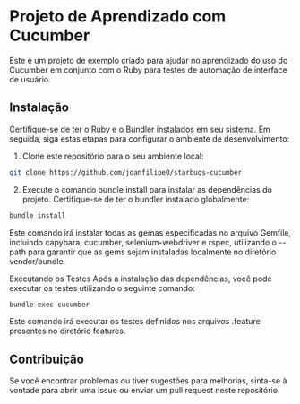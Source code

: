 # Projeto de Aprendizado com Cucumber

Este é um projeto de exemplo criado para ajudar no aprendizado do uso do Cucumber em conjunto com o Ruby para testes de automação de interface de usuário.

## Instalação

Certifique-se de ter o Ruby e o Bundler instalados em seu sistema. Em seguida, siga estas etapas para configurar o ambiente de desenvolvimento:

1. Clone este repositório para o seu ambiente local:

```bash
git clone https://github.com/joanfilipe0/starbugs-cucumber
```

2. Execute o comando bundle install para instalar as dependências do projeto. Certifique-se de ter o bundler instalado globalmente:

```bash
bundle install
```

Este comando irá instalar todas as gemas especificadas no arquivo Gemfile, incluindo capybara, cucumber, selenium-webdriver e rspec, utilizando o --path para garantir que as gems sejam instaladas localmente no diretório vendor/bundle.

Executando os Testes
Após a instalação das dependências, você pode executar os testes utilizando o seguinte comando:

```bash
bundle exec cucumber
```

Este comando irá executar os testes definidos nos arquivos .feature presentes no diretório features.

## Contribuição
Se você encontrar problemas ou tiver sugestões para melhorias, sinta-se à vontade para abrir uma issue ou enviar um pull request neste repositório.
